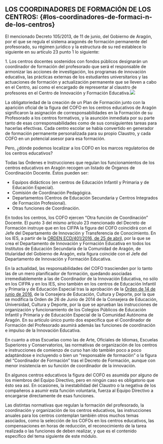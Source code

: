 ## LOS COORDINADORES DE FORMACIÓN DE LOS CENTROS: {#los-coordinadores-de-formaci-n-de-los-centros}

El mencionado Decreto 105/2013, de 11 de junio, del Gobierno de Aragón, por el que se regula el sistema aragonés de formación permanente del profesorado, su régimen jurídico y la estructura de su red establece lo siguiente en su artículo 23 punto 1 lo siguiente:

1\. Los centros docentes sostenidos con fondos públicos designarán un coordinador de formación del profesorado que será el responsable de armonizar las acciones de investigación, los programas de innovación educativa, las prácticas externas de los estudiantes universitarios y las actuaciones de formación y actualización permanente que se lleven a cabo en el Centro, así como el encargado de representar al claustro de profesores en el Centro de Innovación y Formación Educativa.![](images/image8.png)

La obligatoriedad de la creación de un Plan de Formación junto con la aparición oficial de la figura del COFO en los centros educativos de Aragón significaron la asignación  de corresponsabilidades en la Formación de su Profesorado a los centros formativos, y la asunción inmediata por su parte tanto de esas corresponsabilidades como de sus consiguientes tareas para hacerlas efectivas. Cada centro escolar se había convertido en generador de formación permanente personalizada para su propio Claustro, y cada COFO en un potencial asesor para esa formación.  

Pero, ¿dónde podemos localizar a los COFO en los marcos regulatorios de los centros educativos?

Todas las Órdenes e Instrucciones que regulan los funcionamientos de los centros educativos en Aragón recogen un listado de Órganos de Coordinación Docente. Éstos pueden ser:

*   Equipos didácticos (en centros de Educación Infantil y Primaria y de Educación Especial).
*   Comisión de Coordinación Pedagógica.
*   Departamentos (Centros de Educación Secundaria y Centros Integrados de Formación Profesional).
*   Otras funciones de Coordinación.

En todos los centros, los COFO ejercen “Otra función de Coordinación” Docente. El punto 3 del mismo artículo 23 mencionado del Decreto de Formación instruye que en los CIFPA la figura del COFO coincidirá con el Jefe del Departamento de Innovación y Transferencia de Conocimiento. En los IES, a partir de la [ORDEN ECD/401/2016, de 25 de abril,](https://www.google.com/url?q=http://www.boa.aragon.es/cgi-bin/EBOA/BRSCGI?CMD%3DVEROBJ%26MLKOB%3D907182863636&sa=D&ust=1516098480753000&usg=AFQjCNF7ogCEmuu9V_wjhkHOupVU6nT7rw) por la que se crea el Departamento de Innovación y Formación Educativa en todos los Institutos de Educación Secundaria de la Comunidad de Aragón, de titularidad del Gobierno de Aragón, esta figura coincide con el Jefe del Departamento de Innovación y Formación Educativa.  

En la actualidad, las responsabilidades del COFO trascienden por lo tanto las de un mero planificador de formación, quedando asociadas irremediablemente a las de Coordinador de la Innovación Educativa, no sólo en los CIFPA y en los IES, sino también en los centros de Educación Infantil y Primaria y de Educación Especial tras la aprobación de la [Órden de 14 de junio de 2016](https://www.google.com/url?q=http://www.educaragon.org/FILES/Orden%252014%2520de%2520junio%2520de%25202016%2520modif%2520IOF%2520Primaria%2520con%2520firma%2520Consejera(1).pdf&sa=D&ust=1516098480754000&usg=AFQjCNE6DKhj_J3FkkchD3M6IVSHt_VcPA), de la Consejera de Educación, Cultura y Deporte, por la que se modifica la Orden de 26 de Junio de 2014 de la Consejera de Educación, Universidad, Cultura y Deporte, por la que se aprueban las instrucciones de organización y funcionamiento de los Colegios Públicos de Educación Infantil y Primaria y de Educación Especial de la Comunidad Autónoma de Aragón. En su artículo único punto dos especifica que el Coordinador de Formación del Profesorado asumirá además las funciones de coordinación e impulso de la Innovación Educativa.

En cuanto a otras Escuelas como las de Arte, Oficiales de Idiomas, Escuelas Superiores y Conservatorios, las normativas de organización de los centros e instrucciones de comienzo de curso han ido también poco a poco adaptándose e incluyendo o bien un “responsable de formación” o la figura del “Coordinador de Formación” tras el Decreto de Formación, aunque con menor insistencia en su función de coordinador de la innovación.

En algunos centros educativos la figura del COFO es asumida por alguno de los miembros del Equipo Directivo, pero en ningún caso es obligatorio que ésto sea así. En ocasiones, la inestabilidad del Claustro o la negativa de los compañeros a asumir esta función voluntaria, fuerza al Equipo Directivo a encargarse directamente de esas funciones.

Las distintas normativas que regulan la formación del profesorado, la coordinación y organización de los centros educativos, las instrucciones anuales para los centros contemplan también otros muchos temas asociados, como la selección de los COFOs en los centros educativos, las compensaciones en horas de reducción, el reconocimiento de la tarea realizada o las funciones de deben realizar, y que es el contenido específico del tema siguiente de este módulo.